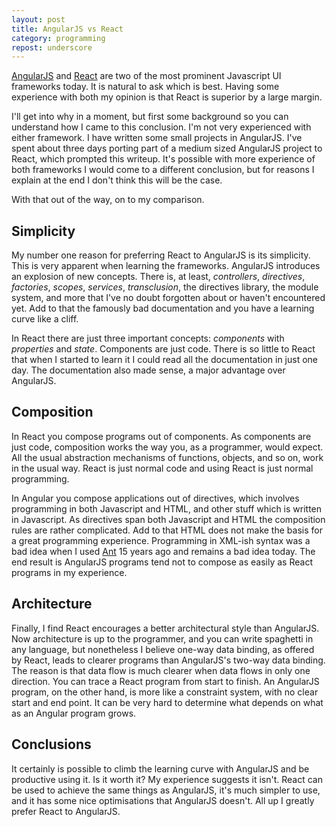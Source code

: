 ```yaml
---
layout: post
title: AngularJS vs React
category: programming
repost: underscore
---
```


[AngularJS](https://angularjs.org/) and [React](http://facebook.github.io/react/index.html) are two of the most prominent Javascript UI frameworks today. It is natural to ask which is best. Having some experience with both my opinion is that React is superior by a large margin.

I'll get into why in a moment, but first some background so you can understand how I came to this conclusion. I'm not very experienced with either framework. I have written some small projects in AngularJS. I've spent about three days porting part of a medium sized AngularJS project to React, which prompted this writeup. It's possible with more experience of both frameworks I would come to a different conclusion, but for reasons I explain at the end I don't think this will be the case.

With that out of the way, on to my comparison.


## Simplicity

My number one reason for preferring React to AngularJS is its simplicity. This is very apparent when learning the frameworks. AngularJS introduces an explosion of new concepts. There is, at least, *controllers*, *directives*, *factories*, *scopes*, *services*, *transclusion*, the directives library, the module system, and more that I've no doubt forgotten about or haven't encountered yet. Add to that the famously bad documentation and you have a learning curve like a cliff.

In React there are just three important concepts: *components* with *properties* and *state*. Components are just code. There is so little to React that when I started to learn it I could read all the documentation in just one day. The documentation also made sense, a major advantage over AngularJS.


## Composition

In React you compose programs out of components. As components are just code, composition works the way you, as a programmer, would expect. All the usual abstraction mechanisms of functions, objects, and so on, work in the usual way. React is just normal code and using React is just normal programming.

In Angular you compose applications out of directives, which involves programming in both Javascript and HTML, and other stuff which is written in Javascript. As directives span both Javascript and HTML the composition rules are rather complicated. Add to that HTML does not make the basis for a great programming experience. Programming in XML-ish syntax was a bad idea when I used [Ant](http://en.wikipedia.org/wiki/Apache_Ant) 15 years ago and remains a bad idea today. The end result is AngularJS programs tend not to compose as easily as React programs in my experience.


## Architecture

Finally, I find React encourages a better architectural style than AngularJS. Now architecture is up to the programmer, and you can write spaghetti in any language, but nonetheless I believe one-way data binding, as offered by React, leads to clearer programs than AngularJS's two-way data binding. The reason is that data flow is much clearer when data flows in only one direction. You can trace a React program from start to finish. An AngularJS program, on the other hand, is more like a constraint system, with no clear start and end point. It can be very hard to determine what depends on what as an Angular program grows.


## Conclusions

It certainly is possible to climb the learning curve with AngularJS and be productive using it. Is it worth it? My experience suggests it isn't. React can be used to achieve the same things as AngularJS, it's much simpler to use, and it has some nice optimisations that AngularJS doesn't. All up I greatly prefer React to AngularJS.
